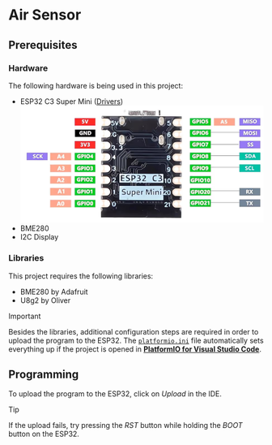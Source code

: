 # Air Sensor

## Prerequisites

### Hardware

The following hardware is being used in this project:

- ESP32 C3 Super Mini ([Drivers](https://www.silabs.com/developer-tools/usb-to-uart-bridge-vcp-drivers?tab=downloads))
  ![Pinout](docs/esp-pinout.png)
- BME280
- I2C Display

### Libraries

This project requires the following libraries:

- BME280 by Adafruit
- U8g2 by Oliver

> [!IMPORTANT]
> Besides the libraries, additional configuration steps are required in order to upload the program to the ESP32. The [`platformio.ini`](platformio.ini) file automatically sets everything up if the project is opened in [**PlatformIO for Visual Studio Code**](https://platformio.org/install/ide?install=vscode).

## Programming

To upload the program to the ESP32, click on _Upload_ in the IDE.

> [!TIP]
> If the upload fails, try pressing the _RST_ button while holding the _BOOT_ button on the ESP32.
